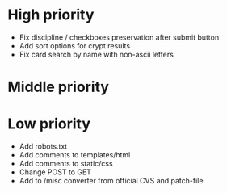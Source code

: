 # High priority
* Fix discipline / checkboxes preservation after submit button 
* Add sort options for crypt results
* Fix card search by name with non-ascii letters
# Middle priority
# Low priority
* Add robots.txt
* Add comments to templates/html
* Add comments to static/css
* Change POST to GET
* Add to /misc converter from official CVS and patch-file
